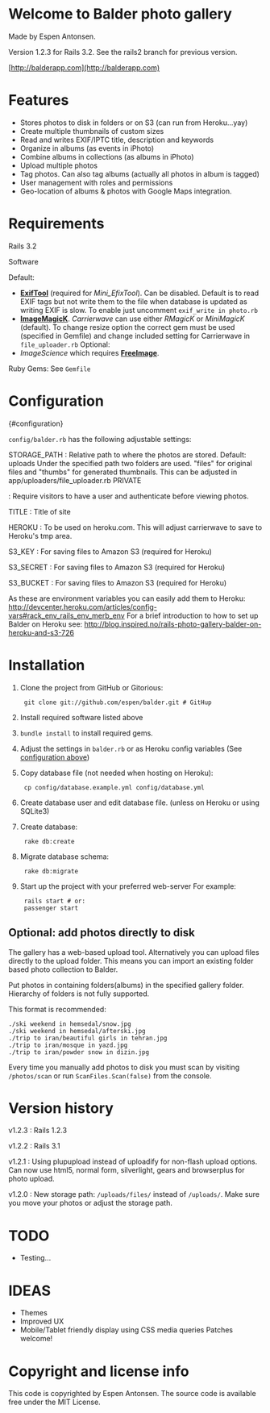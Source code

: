 Welcome to Balder photo gallery
===============================

Made by Espen Antonsen.

Version 1.2.3 for Rails 3.2. See the rails2 branch for previous version.

[http://balderapp.com](http://balderapp.com)

Features
========

* Stores photos to disk in folders or on S3 (can run from Heroku...yay)
* Create multiple thumbnails of custom sizes
* Read and writes EXIF/IPTC title, description and keywords
* Organize in albums (as events in iPhoto)
* Combine albums in collections (as albums in iPhoto)
* Upload multiple photos
* Tag photos. Can also tag albums (actually all photos in album is tagged)
* User management with roles and permissions
* Geo-location of albums & photos with Google Maps integration.

Requirements
============

Rails 3.2

Software

Default:

- **[ExifTool]** (required for *Mini_EfixTool*). Can be disabled. Default is to read EXIF tags but not write them to the file when database is updated as writing EXIF is slow. To enable just uncomment `exif_write in photo.rb`
- **[ImageMagicK]**. *Carrierwave* can use either *RMagicK* or *MiniMagicK* (default). To change resize option the correct gem must be used (specified in Gemfile) and change included setting for Carrierwave in `file_uploader.rb`
Optional:
- *ImageScience* which requires **[FreeImage]**.

Ruby Gems: See `Gemfile`

Configuration
=============
{#configuration}

`config/balder.rb` has the following adjustable settings:

STORAGE_PATH
:	Relative path to where the photos are stored. Default: uploads
	Under the specified path two folders are used. "files" for original files and "thumbs" for generated thumbnails.
	This can be adjusted in app/uploaders/file_uploader.rb
PRIVATE

:	Require visitors to have a user and authenticate before viewing photos.

TITLE
:	Title of site

HEROKU
:	To be used on heroku.com. This will adjust carrierwave to save to Heroku's tmp area.

S3_KEY
:	For saving files to Amazon S3 (required for Heroku)

S3_SECRET
:	For saving files to Amazon S3 (required for Heroku)

S3_BUCKET
:	For saving files to Amazon S3 (required for Heroku)

As these are environment variables you can easily add them to Heroku:
http://devcenter.heroku.com/articles/config-vars#rack_env_rails_env_merb_env
For a brief introduction to how to set up Balder on Heroku see:
http://blog.inspired.no/rails-photo-gallery-balder-on-heroku-and-s3-726

Installation
============

1. Clone the project from GitHub or Gitorious:

		git clone git://github.com/espen/balder.git # GitHup

2. Install required software listed above
3. `bundle install` to install required gems.
4. Adjust the settings in `balder.rb` or as Heroku config variables (See [configuration above](#configuration))
5. Copy database file (not needed when hosting on Heroku):

		cp config/database.example.yml config/database.yml

6. Create database user and edit database file. (unless on Heroku or using SQLite3)

7. Create database:

		rake db:create

8. Migrate database schema:

		rake db:migrate

9. Start up the project with your preferred web-server
	For example:

		rails start # or:
		passenger start

Optional: add photos directly to disk
-------------------------------------

The gallery has a web-based upload tool. Alternatively you can upload files directly to the upload folder. This means you can import an existing folder based photo collection to Balder.

Put photos in containing folders(albums) in the specified gallery folder.
Hierarchy of folders is not fully supported.

This format is recommended:

	./ski weekend in hemsedal/snow.jpg
	./ski weekend in hemsedal/afterski.jpg
	./trip to iran/beautiful girls in tehran.jpg
	./trip to iran/mosque in yazd.jpg
	./trip to iran/powder snow in dizin.jpg

Every time you manually add photos to disk you must scan by visiting `/photos/scan` or run `ScanFiles.Scan(false)` from the console.

Version history
===============

v1.2.3
: Rails 1.2.3

v1.2.2
: Rails 3.1

v1.2.1
: Using plupupload instead of uploadify for non-flash upload options. Can now use html5, normal form, silverlight, gears and browserplus for photo upload.

v1.2.0
: New storage path: `/uploads/files/` instead of `/uploads/`. Make sure you move your photos or adjust the storage path.

TODO
====

- Testing...

IDEAS
=====

- Themes
- Improved UX
- Mobile/Tablet friendly display using CSS media queries
Patches welcome!

Copyright and license info
==========================

This code is copyrighted by Espen Antonsen.
The source code is available free under the MIT License.

[ImageMagicK]: http://www.imagemagick.org
[ExifTool]: http://www.sno.phy.queensu.ca/~phil/exiftool/
[FreeImage]: http://sourceforge.net/projects/freeimage/
